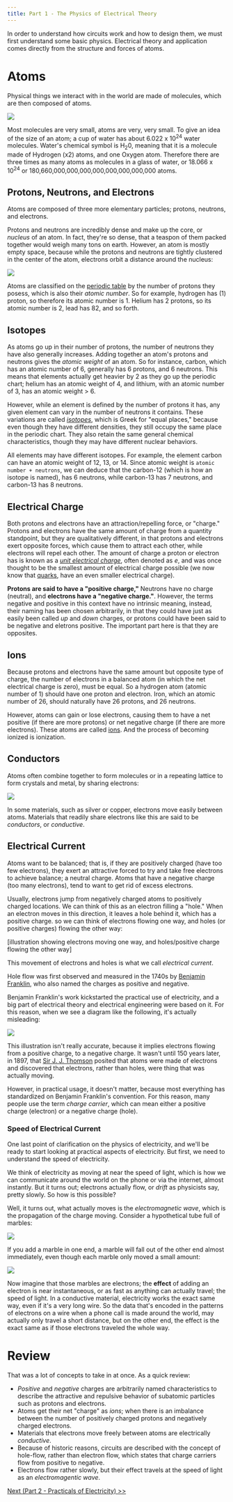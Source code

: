 ```yaml
---
title: Part 1 - The Physics of Electrical Theory
---
```


In order to understand how circuits work and how to design them, we must first understand some basic physics. Electrical theory and application comes directly from the structure and forces of atoms.

# Atoms

Physical things we interact with in the world are made of molecules, which are then composed of atoms. 

![](../Water_Molecules.svg)

Most molecules are very small, atoms are very, very small. To give an idea of the size of an atom; a cup of water has about 6.022 x 10<sup>24</sup> water molecules. Water's chemical symbol is H<sub>2</sub>0, meaning that it is a molecule made of Hydrogen (x2) atoms, and one Oxygen atom. Therefore there are three times as many atoms as molecules in a glass of water, or 18.066 x 10<sup>24</sup> or 180,660,000,000,000,000,000,000,000,000 atoms.

## Protons, Neutrons, and Electrons

Atoms are composed of three more elementary particles; protons, neutrons, and electrons.

Protons and neutrons are incredibly dense and make up the core, or _nucleus_ of an atom. In fact, they're so dense, that a teaspon of them packed together would weigh many tons on earth. However, an atom is mostly empty space, because while the protons and neutrons are tightly clustered in the center of the atom, electrons orbit a distance around the nucleus:
 
![](../Atom.svg)

Atoms are classified on the [periodic table](http://www.ptable.com/) by the number of protons they posess, which is also their _atomic number_. So for example, hydrogen has (1) proton, so therefore its atomic number is 1. Helium has 2 protons, so its atomic number is 2, lead has 82, and so forth.

## Isotopes

<!-- Maybe remove this section? does it have any bearing on electrical theory? -->

As atoms go up in their number of protons, the number of neutrons they have also generally increases. Adding together an atom's protons and neutrons gives the _atomic weight_ of an atom. So for instance, carbon, which has an atomic number of 6, generally has 6 protons, and 6 neutrons. This means that elements actually get heavier by 2 as they go up the periodic chart; helium has an atomic weight of 4, and lithium, with an atomic number of 3, has an atomic weight > 6.

However, while an element is defined by the number of protons it has, any given element can vary in the number of neutrons it contains. These variations are called _[isotopes](https://en.wikipedia.org/wiki/Isotope)_, which is Greek for "equal places," because even though they have different densities, they still occupy the same place in the periodic chart. They also retain the same general chemical characteristics, though they may have different nuclear behaviors.

All elements may have different isotopes. For example, the element carbon can  have an atomic weight of 12, 13, or 14. Since atomic weight is `atomic number + neutrons`, we can deduce that the carbon-12 (which is how an isotope is named), has 6 neutrons, while carbon-13 has 7 neutrons, and carbon-13 has 8 neutrons.


## Electrical Charge

Both protons and electrons have an attraction/repelling force, or "charge." Protons and electrons have the same amount of charge from a quantity standpoint, but they are qualitatively different, in that protons and electrons exert opposite forces, which cause them to attract each other, while electrons will repel each other. The amount of charge a proton or electron has is known as a [_unit electrical charge_](https://en.wikipedia.org/wiki/Elementary_charge#Quantization), often denoted as _e_, and was once thought to be the smallest amount of electrical charge possible (we now know that [quarks](https://en.wikipedia.org/wiki/Quark), have an even smaller electrical charge).

**Protons are said to have a "positive charge,"** Neutrons have no charge (neutral), and **electrons have a "negative charge."**. However, the terms negative and positive in this context have no intrinsic meaning, instead, their naming has been chosen arbitrarily, in that they could have just as easily been called _up_ and _down_ charges, or protons could have been said to be negative and eletrons positive. The important part here is that they are opposites.

## Ions

Because protons and electrons have the same amount but opposite type of charge, the number of electrons in a balanced atom (in which the net electrical charge is zero), must be equal. So a hydrogen atom (atomic number of 1) should have one proton and electron. Iron, which an atomic number of 26, should naturally have 26 protons, and 26 neutrons. 

However, atoms can gain or lose electrons, causing them to have a net positive (if there are more protons) or net negative charge (if there are more electrons). These atoms are called [ions](https://en.wikipedia.org/wiki/Ion). And the process of becoming ionized is ionization. 

## Conductors

Atoms often combine together to form molecules or in a repeating lattice to form crystals and metal, by sharing electrons:

![](../Atoms_Sharing_an_Electron.svg)

In some materials, such as silver or copper, electrons move easily between atoms. Materials that readily share electrons like this are said to be _conductors_, or _conductive_.

## Electrical Current

Atoms want to be balanced; that is, if they are positively charged (have too few electrons), they exert an attractive forced to try and take free electrons to achieve balance; a neutral charge. Atoms that have a negative charge (too many electrons), tend to want to get rid of excess electrons.

Usually, electrons jump from negatively charged atoms to positively charged locations. We can think of this as an electron filling a "hole." When an electron moves in this direction, it leaves a hole behind it, which has a positive charge. so we can think of electrons flowing one way, and holes (or positive charges) flowing the other way:

[illustration showing electrons moving one way, and holes/positive charge flowing the other way]

This movement of electrons and holes is what we call _electrical current_. 

Hole flow was first observed and measured in the 1740s by [Benjamin Franklin](https://en.wikipedia.org/wiki/Benjamin_Franklin), who also named the charges as positive and negative.

Benjamin Franklin's work kickstarted the practical use of electricity, and a big part of electrical theory and electrical engineering were based on it. For this reason, when we see a diagram like the following, it's actually misleading:

![](../Hole_Flow.svg)

This illustration isn't really accurate, because it implies electrons flowing from a positive charge, to a negative charge. It wasn't until 150 years later, in 1897, that [Sir J. J. Thomson](https://en.wikipedia.org/wiki/J._J._Thomson) posited that atoms were made of electrons and discovered that electrons, rather than holes, were thing that was actually moving.

However, in practical usage, it doesn't matter, because most everything has standardized on Benjamin Franklin's convention. For this reason, many people use the term _charge carrier_, which can mean either a positive charge (electron) or a negative charge (hole).


### Speed of Electrical Current

One last point of clarification on the physics of electricity, and we'll be ready to start looking at practical aspects of electricity. But first, we need to understand the speed of electricity.

We think of electricity as moving at near the speed of light, which is how we can communicate around the world on the phone or via the internet, almost instantly. But it turns out; electrons actually flow, or _drift_ as physicists say, pretty slowly. So how is this possible?

Well, it turns out, what actually moves is the _electromagnetic wave_, which is the propagation of the charge moving. Consider a hypothetical tube full of marbles:

![](../Tube_of_Marbles.svg)

If you add a marble in one end, a marble will fall out of the other end almost immediately, even though each marble only moved a small amount:

![](../Electromagnetic_Wave.svg)

Now imagine that those marbles are electrons; the **effect** of adding an electron is near instantaneous, or as fast as anything can actually travel; the speed of light. In a conductive material, electricity works the exact same way, even if it's a very long wire. So the data that's encoded in the patterns of electrons on a wire when a phone call is made around the world, may actually only travel a short distance, but on the other end, the effect is the exact same as if those electrons traveled the whole way.


# Review

That was a lot of concepts to take in at once. As a quick review:

 * _Positive_ and _negative_ charges are arbitrarily named characteristics to describe the attractive and repulsive behavior of subatomic particles such as protons and electrons.
 * Atoms get their net "charge" as _ions_; when there is an imbalance between the number of positively charged protons and negatively charged electrons.
 * Materials that electrons move freely between atoms are electrically _conductive_.
 * Because of historic reasons, circuits are described with the concept of hole-flow, rather than electron flow, which states that charge carriers flow from positive to negative.
 * Electrons flow rather slowly, but their effect travels at the speed of light as an _electromagentic wave_.

[Next (Part 2 - Practicals of Electricity)  >>](../Part2/) 

 
<!-- 

# NOTES

 * Electrons orbit the Nucleus in incredibly complex patterns, but at any given time tend to be at a particular distance away from the nucleus. That distance is a predictable distance and is called a shell.
    * this is key to how work is done with electricy

-->




